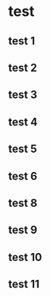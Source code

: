 # test
## test 1
## test 2
## test 3
## test 4
## test 5
## test 6
## test 8
## test 9
## test 10
## test 11
